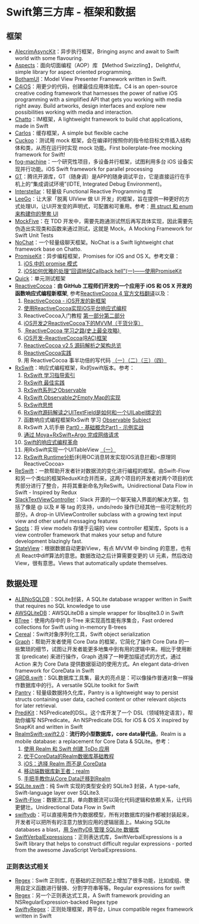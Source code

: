 # Swift第三方库 - 框架和数据
## 框架
- [AlecrimAsyncKit][1]：异步执行框架，Bringing async and await to Swift world with some flavouring.
- [Aspects][2]：面向切面编程（AOP）库 【Method Swizzling】，Delightful, simple library for aspect oriented programming.
- [BothamUI][3]：Model View Presenter Framework written in Swift.
- [C4iOS][4]：用更少的代码，创建最佳应用体验库。C4 is an open-source creative coding framework that harnesses the power of native iOS programming with a simplified API that gets you working with media right away. Build artworks, design interfaces and explore new possibilities working with media and interaction.
- [Chatto][5]：IM框架，A lightweight framework to build chat applications, made in Swift
- [Carlos][6]：缓存框架，A simple but flexible cache
- [Cuckoo][7]：测试用 mock 框架，会在编译时按照你的指令给目标文件插入结构体和类，从而在运行时实现 mock 功能。First boilerplate-free mocking framework for Swift!
- [fog-machine][8]：一个研究性项目，多设备并行框架，试图利用多台 iOS 设备实现并行功能。iOS Swift framework for parallel processing
- [GT][9]：腾讯开源库，GT（随身调）是APP的随身调试平台，它是直接运行在手机上的“集成调试环境”(IDTE, Integrated Debug Environment)。
- [Interstellar][10]：轻量级 Functional Reactive Programming 库
- [LeeGo][11]：让大家「脱离 UIView 做 UI 开发」的框架，旨在提供一种更好的方式处理UI，让UI开发变的声明式，可配置和可重用。参考：[用 struct 和 enum 来构建你的整套 UI][12]
- [MockFive][13]：在 TDD 开发中，需要先跑通测试然后再写具体实现，因此需要先伪造出实现类和函数来通过测试，这就是 Mock。A Mocking Framework for Swift Unit Tests
- [NoChat][14]：一个轻量级聊天框架。NoChat is a Swift lightweight chat framework base on Chatto.
- [PromiseKit][15]：异步编程框架，Promises for iOS and OS X。参考文章：
	1. [iOS 中的 promise 模式][16]
	2. [iOS如何优雅的处理“回调地狱Callback hell”(一)——使用PromiseKit][17]
- [Quick][18]：单元测试框架
- [ReactiveCocoa][19]：**由 GitHub 工程师们开发的一个应用于 iOS 和 OS X 开发的函数响应式编程新框架**, 参考[ReactiveCocoa 4 官方文档翻译][20]以及：
	1. [ReactiveCocoa - iOS开发的新框架][21]
	2. [使用ReactiveCocoa实现iOS平台响应式编程][22]
	2. ReactiveCocoa入门教程 [第一部分][23][第二部分][24]
	3. [iOS开发之ReactiveCocoa下的MVVM（干货分享）][25]
	4. [ ReactiveCocoa 学习之路(史上最全攻略) ][26]
	5. [iOS开发-ReactiveCocoa(RAC)框架][27]
	6. [ReactiveCocoa v2.5 源码解析之架构总览][28]
	7. [ReactiveCocoa实践][29]
	8. 用 ReactiveCocoa 事半功倍的写代码 [（一）][30][（二）][31][（三）][32][（四）][33]
- [RxSwift][34]：响应式编程框架，Rx的swift版本。参考：
	1. [RxSwift 学习指导索引][35]
	2. [RxSwift 最佳实践][36]
	1. [RxSwift系列之Observable][37]
	2. [RxSwift Observable之Empty,Map的实现][38]
	3. [RxSwift思想][39]
	4. [RxSwift源码解读之UITextField是如何和一个UILabel绑定的][40]
	5. 函数响应式编程框架RxSwift 学习 [Observable][41] [Subject][42]
	6. RxSwift 入坑手册 [Part0 - 基础概念][43][Part1 - 示例实战][44]
	7. [通过 Moya+RxSwift+Argo 完成网络请求][45]
	8. [Swift的响应式编程革命][46]
	9. 用RxSwift实现一个UITableView [（一）][47]
	10. [RxSwift Runtime分析][48](利用OC消息转发实现IOS消息拦截)\<原理同ReactiveCocoa\>
- [ReSwift][49]：一款帮助开发者针对数据流的变化进行编程的框架。由Swift-Flow和另一个类似的框架ReduxKit合并而来，这两个项目的开发者对两个项目的优秀部分进行了整合，并将其重新命名为ReSwift。Unidirectional Data Flow in Swift - Inspired by Redux
- [SlackTextViewController][50]：Slack 开源的一个聊天输入界面的解决方案，包括了像是 @ 以及 # 等 tag 的支持，undo/redo 操作已经其他一些可定制化的部分。A drop-in UIViewController subclass with a growing text input view and other useful messaging features
- [Spots][51]：将 view models 存储于云端的 view controller 框架库，Spots is a view controller framework that makes your setup and future development blazingly fast.
- [StateView][52]：根据数据自动更新View，有点 MVVM 中 binding 的意思，也有点 React中diff算法的意思。数据改动之后计算需要变更的 UI 元素，然后改动 View，很有意思。Views that automatically update themselves.

## 数据处理
- [ALBNoSQLDB][53]：SQLite封装，A SQLite database wrapper written in Swift that requires no SQL knowledge to use
- [AWSQLiteDB][54]：AWSQLiteDB a simple wrapper for libsqlite3.0 in Swift
- [BTree][55]：使用内存中的 B-Tree 来实现高性能有序集合，Fast ordered collections for Swift using in-memory B-trees
- [Cereal][56]：Swift对象序列化工具，Swift object serialization
- [Graph][57]：帮助开发者使用 Core Data 的框架，它简化了操作 Core Data 的一些繁琐的细节，试图让开发者能更多地集中到有用的逻辑中来。相比于使用断言 (predicate) 来进行操作，Graph 选择了一种更加描述式的方式，通过 Action 来为 Core Data 提供数据驱动的使用方式。An elegant data-driven framework for CoreData in Swift
- [GRDB.swift][58]：SQL数据库工具集，最大的亮点是：可以像操作普通对象一样操作数据库中的行。A versatile SQLite toolkit for Swift
- [Pantry][59]：轻量级数据持久化库，Pantry is a lightweight way to persist structs containing user data, cached content or other relevant objects for later retrieval.
- [PrediKit][60]：NSPredicate的DSL。这个库开发了一个 DSL（领域特定语言），帮助你编写 NSPredicate。An NSPredicate DSL for iOS & OS X inspired by SnapKit and written in Swift
- [RealmSwift-swift2.0][61]：**流行的小型数据库，core data替代品**，Realm is a mobile database: a replacement for Core Data & SQLite。参考：
	1. [使用 Realm 和 Swift 创建 ToDo 应用][62]
	2. [优于CoreData的Realm数据库基础教程][63]
	3. [iOS：选择 Realm 而不是 CoreData][64]
	4. [移动端数据库新王者：realm][65]
	5. [手把手教你从Core Data迁移到Realm][66]
- [SQLite.swift][67]：纯 Swift 实现的类型安全的 SQLite3 封装，A type-safe, Swift-language layer over SQLite3.
- [Swift-Flow][68]：数据流工具，单向数据流可以简化代码逻辑和依赖关系，让代码更健壮。Unidirectional Data Flow in Swift
- [swiftydb][69]：可以直接用类作为数据模型，所有对数据库的操作都被封装起来，开发者可以把所有的注意力放到应用的逻辑层面上。Making SQLite databases a blast，[用 SwiftyDB 管理 SQLite 数据库][70]
- [SwiftVerbalExpressions][71]：正则表达式库，SwiftVerbalExpressions is a Swift library that helps to construct difficult regular expressions - ported from the awesome JavaScript VerbalExpressions.

### 正则表达式相关
- [Regex][72]：Swift 正则库，在基础的正则匹配上增加了很多功能，比如成组、使用自定义函数进行替换、分割字符串等等。Regular expressions for swift
- [Regex][73]：另一个正则表达式工具，A Swift framework providing an NSRegularExpression-backed Regex type
- [SwiftyRegex][74]：正则处理框架，跨平台，Linux compatible regex framework written in Swift

[1]:	https://github.com/Alecrim/AlecrimAsyncKit "AlecrimAsyncKit"
[2]:	https://github.com/steipete/Aspects "Aspects"
[3]:	https://github.com/Karumi/BothamUI "BothamUI"
[4]:	https://github.com/C4Framework/C4iOS "C4iOS"
[5]:	https://github.com/badoo/Chatto "Chatto"
[6]:	https://github.com/WeltN24/Carlos "Carlos"
[7]:	https://github.com/SwiftKit/Cuckoo "Cuckoo"
[8]:	https://github.com/ngageoint/fog-machine "fog-machine"
[9]:	https://github.com/TencentOpen/GT "GT"
[10]:	https://github.com/JensRavens/Interstellar "Interstellar"
[11]:	https://github.com/wangshengjia/LeeGo "LeeGo"
[12]:	http://allblue.me/swift/2016/05/26/LeeGo-chinese-version/
[13]:	https://github.com/DeliciousRaspberryPi/MockFive "MockFive"
[14]:	https://github.com/little2s/NoChat "NoChat"
[15]:	https://github.com/mxcl/PromiseKit "PromiseKit"
[16]:	http://nathanli.cn/2015/11/15/ios-%E4%B8%AD%E7%9A%84-promise-%E6%A8%A1%E5%BC%8F/ "iOS 中的 promise 模式"
[17]:	http://www.jianshu.com/p/f060cfd52f17 "iOS如何优雅的处理“回调地狱Callback hell”(一)——使用PromiseKit"
[18]:	https://github.com/Quick/Quick "Quick"
[19]:	https://github.com/ReactiveCocoa/ReactiveCocoa "ReactiveCocoa"
[20]:	http://www.jianshu.com/p/226f33fcce51 "ReactiveCocoa 4 官方文档翻译"
[21]:	http://www.devtang.com/blog/2014/02/11/reactivecocoa-introduction
[22]:	http://www.itiger.me/?p=38
[23]:	http://www.cnblogs.com/tmacforever/p/4878180.html "ReactiveCocoa入门教程——第一部分(转)"
[24]:	http://www.cnblogs.com/tmacforever/p/4882462.html "ReactiveCocoa入门教程——第二部分(转)"
[25]:	http://www.cnblogs.com/ludashi/p/4925042.html "iOS开发之ReactiveCocoa下的MVVM（干货分享）"
[26]:	http://runningyoung.github.io/ios/ReactiveCocoa/ "ReactiveCocoa 学习之路(史上最全攻略)"
[27]:	http://yimouleng.com/2015/12/20/ios-ReactiveCocoa/ "iOS开发-ReactiveCocoa(RAC)框架"
[28]:	http://blog.leichunfeng.com/blog/2015/12/25/reactivecocoa-v2-dot-5-yuan-ma-jie-xi-zhi-jia-gou-zong-lan/ "ReactiveCocoa v2.5 源码解析之架构总览"
[29]:	http://beice1990.duapp.com/reactivecocoashi-jian/ "ReactiveCocoa实践"
[30]:	http://fengjian0106.github.io/2016/04/17/The-Power-Of-Composition-In-FRP-Part-1/ "用 ReactiveCocoa 事半功倍的写代码（一）"
[31]:	http://fengjian0106.github.io/2016/04/26/The-Power-Of-Composition-In-FRP-Part-2/ "用 ReactiveCocoa 事半功倍的写代码（二）"
[32]:	http://fengjian0106.github.io/2016/04/28/The-Power-Of-Composition-In-FRP-Part-3/ "用 ReactiveCocoa 事半功倍的写代码（三）"
[33]:	http://fengjian0106.github.io/2016/05/03/The-Power-Of-Composition-In-FRP-Part-4/ "用 ReactiveCocoa 事半功倍的写代码（四）"
[34]:	https://github.com/ReactiveX/RxSwift "RxSwift"
[35]:	http://t.swift.gg/d/2-rxswift
[36]:	https://github.com/ipader/SwiftGuide/wiki/RxSwift%20%E6%9C%80%E4%BD%B3%E5%AE%9E%E8%B7%B5 "RxSwift 最佳实践"
[37]:	http://fengdeng.github.io/blog/2016/01/12/rxswiftxi-lie-zhi-observable/ "RxSwift系列之Observable"
[38]:	http://fengdeng.github.io/blog/2016/01/13/rxswift-observablezhi-just/ "RxSwift Observable之Empty,Map的实现"
[39]:	http://fengdeng.github.io/blog/2016/01/19/rxswiftsi-xiang/ "RxSwift思想"
[40]:	http://fengdeng.github.io/blog/2016/01/22/rxswift-dao-di-[?]-ge-uitextfieldshi-ru-he-he-[?]-ge-uilabelbang-ding-de/ "RxSwift源码解读之UITextField是如何和一个UILabel绑定的"
[41]:	http://www.jianshu.com/p/2351ba7f22e4 "函数响应式编程框架RxSwift 学习——Observable"
[42]:	http://www.jianshu.com/p/209cae2a54a1 "函数响应式编程框架RxSwift 学习——Subject"
[43]:	http://blog.callmewhy.com/2015/09/21/rxswift-getting-started-0/ "RxSwift 入坑手册 Part0 - 基础概念"
[44]:	http://blog.callmewhy.com/2015/09/23/rxswift-getting-started-1/ "RxSwift 入坑手册 Part1 - 示例实战"
[45]:	http://blog.callmewhy.com/2015/11/01/moya-rxswift-argo-lets-go/ "通过 Moya+RxSwift+Argo 完成网络请求"
[46]:	http://mp.weixin.qq.com/s?__biz=MzA3ODg4MDk0Ng==&mid=2651112245&idx=1&sn=6536b90c09651380ec2009eb46ed9281#rd
[47]:	http://www.jianshu.com/p/d57ff2b3e0d4 "【RxSwift系列】用RxSwift实现一个UITableView（一）"
[48]:	http://www.jianshu.com/p/77acd1bba906
[49]:	https://github.com/ReSwift/ReSwift "ReSwift"
[50]:	https://github.com/slackhq/SlackTextViewController "SlackTextViewController"
[51]:	https://github.com/hyperoslo/Spots "Spots"
[52]:	https://github.com/sahandnayebaziz/StateView "StateView"
[53]:	https://github.com/AaronBratcher/ALBNoSQLDB
[54]:	https://github.com/adow/AWSQLiteDB "AWSQLiteDB"
[55]:	https://github.com/lorentey/BTree "BTree"
[56]:	https://github.com/Weebly/Cereal "Cereal"
[57]:	https://github.com/CosmicMind/Graph "Graph"
[58]:	https://github.com/groue/GRDB.swift "GRDB.swift"
[59]:	https://github.com/nickoneill/Pantry "Pantry"
[60]:	https://github.com/KrakenDev/PrediKit "PrediKit"
[61]:	https://github.com/realm/realm-cocoa/tree/master/RealmSwift-swift2.0 "RealmSwift-swift2.0"
[62]:	http://swift.gg/2015/12/08/building-a-todo-app-using-realm-and-swift/ "使用 Realm 和 Swift 创建 ToDo 应用"
[63]:	http://www.cnblogs.com/jgCho/p/5286444.html "优于CoreData的Realm数据库基础教程"
[64]:	http://swift.gg/2015/12/08/ios-realm-instead-of-coredata/ "iOS：选择 Realm 而不是 CoreData"
[65]:	http://www.jianshu.com/p/2b4388cf2a2d "移动端数据库新王者：realm"
[66]:	http://www.jianshu.com/p/d79b2b1bfa72 "手把手教你从Core Data迁移到Realm"
[67]:	https://github.com/stephencelis/SQLite.swift "SQLite.swift"
[68]:	https://github.com/Swift-Flow/Swift-Flow "Swift-Flow"
[69]:	https://github.com/Oyvindkg/swiftydb "swiftydb"
[70]:	http://swift.gg/2016/05/17/swiftydb/ "用 SwiftyDB 管理 SQLite 数据库"
[71]:	https://github.com/VerbalExpressions/SwiftVerbalExpressions "SwiftVerbalExpressions"
[72]:	https://github.com/crossroadlabs/Regex "Regex"
[73]:	https://github.com/sharplet/Regex "Regex"
[74]:	https://github.com/maxadamski/SwiftyRegex "SwiftyRegex"